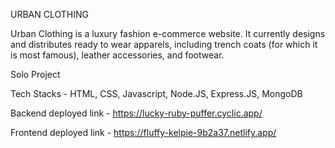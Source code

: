 URBAN CLOTHING

Urban Clothing is a luxury fashion e-commerce website. It currently designs and distributes ready to wear apparels, including trench coats (for which it is most famous), leather accessories, and footwear.

Solo Project

Tech Stacks - HTML, CSS, Javascript, Node.JS, Express.JS, MongoDB

Backend deployed link - https://lucky-ruby-puffer.cyclic.app/

Frontend deployed link - https://fluffy-kelpie-9b2a37.netlify.app/
